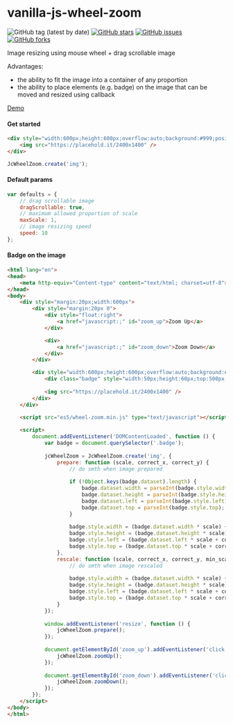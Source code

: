 # vanilla-js-wheel-zoom

![GitHub tag (latest by date)](https://img.shields.io/github/v/tag/worka/vanilla-js-wheel-zoom)
[![GitHub stars](https://img.shields.io/github/stars/worka/vanilla-js-wheel-zoom)](https://github.com/worka/vanilla-js-wheel-zoom/stargazers)
[![GitHub issues](https://img.shields.io/github/issues/worka/vanilla-js-wheel-zoom)](https://github.com/worka/vanilla-js-wheel-zoom/issues)
[![GitHub forks](https://img.shields.io/github/forks/worka/vanilla-js-wheel-zoom)](https://github.com/worka/vanilla-js-wheel-zoom/network)

Image resizing using mouse wheel + drag scrollable image

Advantages: 
* the ability to fit the image into a container of any proportion
* the ability to place elements (e.g. badge) on the image that can be moved and resized using callback

<a href="https://worka.github.io/wheel-zoom.html">Demo</a>

#### Get started

```html
<div style="width:600px;height:600px;overflow:auto;background:#999;position:relative;cursor:move">
    <img src="https://placehold.it/2400x1400" />
</div>
```

``` javascript
JcWheelZoom.create('img');
```
#### Default params

``` javascript
var defaults = {
    // drag scrollable image
    dragScrollable: true,
    // maximum allowed proportion of scale
    maxScale: 1,
    // image resizing speed
    speed: 10
};
```

#### Badge on the image

``` html
<html lang="en">
<head>
    <meta http-equiv="Content-type" content="text/html; charset=utf-8">
</head>
<body>
    <div style="margin:20px;width:600px">
        <div style="margin:20px 0">
            <div style="float:right">
                <a href="javascript:;" id="zoom_up">Zoom Up</a>
            </div>

            <div>
                <a href="javascript:;" id="zoom_down">Zoom Down</a>
            </div>
        </div>

        <div style="width:600px;height:600px;overflow:auto;background:#999;position:relative;cursor:move">
            <div class="badge" style="width:50px;height:60px;top:500px;left:600px;border:solid 1px blue;position:absolute"></div>
            
            <img src="https://placehold.it/2400x1400" />
        </div>
    </div>
    
    <script src="es5/wheel-zoom.min.js" type="text/javascript"></script>

    <script>
        document.addEventListener('DOMContentLoaded', function () {
            var badge = document.querySelector('.badge');
            
            jcWheelZoom = JcWheelZoom.create('img', {
                prepare: function (scale, correct_x, correct_y) {
                    // do smth when image prepared
                    
                    if (!Object.keys(badge.dataset).length) {
                        badge.dataset.width = parseInt(badge.style.width);
                        badge.dataset.height = parseInt(badge.style.height);
                        badge.dataset.left = parseInt(badge.style.left);
                        badge.dataset.top = parseInt(badge.style.top);
                    }
                    
                    badge.style.width = (badge.dataset.width * scale) + 'px';
                    badge.style.height = (badge.dataset.height * scale) + 'px';
                    badge.style.left = (badge.dataset.left * scale + correct_x) + 'px';
                    badge.style.top = (badge.dataset.top * scale + correct_y) + 'px';
                },
                rescale: function (scale, correct_x, correct_y, min_scale) {
                    // do smth when image rescaled
                    
                    badge.style.width = (badge.dataset.width * scale) + 'px';
                    badge.style.height = (badge.dataset.height * scale) + 'px';
                    badge.style.left = (badge.dataset.left * scale + correct_x) + 'px';
                    badge.style.top = (badge.dataset.top * scale + correct_y) + 'px';
                }
            });
           
            window.addEventListener('resize', function () {
                jcWheelZoom.prepare();
            });
            
            document.getElementById('zoom_up').addEventListener('click', function () {
                jcWheelZoom.zoomUp();
            });
            
            document.getElementById('zoom_down').addEventListener('click', function () {
                jcWheelZoom.zoomDown();
            });
        });
    </script>
</body>
</html>
```
